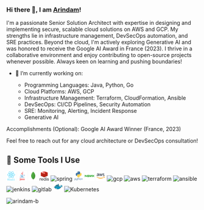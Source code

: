 ### Hi there 👋, I am [Arindam](https://github.com/arindam-b)!

I'm a passionate Senior Solution Architect with expertise in designing and implementing secure, scalable cloud solutions on AWS and GCP. My strengths lie in infrastructure management, DevSecOps automation, and SRE practices.  Beyond the cloud, I'm actively exploring Generative AI and was honored to receive the Google AI Award in France (2023).  I thrive in a collaborative environment and enjoy contributing to open-source projects whenever possible.  Always keen on learning and pushing boundaries!

- 🔭 I’m currently working on:

  - Programming Languages: Java, Python, Go
  - Cloud Platforms: AWS, GCP
  - Infrastructure Management: Terraform, CloudFormation, Ansible
  - DevSecOps: CI/CD Pipelines, Security Automation
  - SRE: Monitoring, Alerting, Incident Response
  - Generative AI

Accomplishments (Optional):
Google AI Award Winner (France, 2023)

Feel free to reach out for any cloud architecture or DevSecOps consultation!

<h2>🚀 Some Tools I Use</h2>
<p align="left">
<img src="https://raw.githubusercontent.com/devicons/devicon/master/icons/react/react-original-wordmark.svg" alt="react" width="25" height="25" />
<img src="https://raw.githubusercontent.com/devicons/devicon/master/icons/java/java-original-wordmark.svg" alt="java" width="25" height="25" />
<img src="https://raw.githubusercontent.com/devicons/devicon/master/icons/mongodb/mongodb-original.svg" alt="mongodb" width="25" height="25" />
<img src="https://raw.githubusercontent.com/devicons/devicon/master/icons/redis/redis-original-wordmark.svg" alt="redis" width="25" height="25" />
<img src="https://www.vectorlogo.zone/logos/springio/springio-icon.svg" alt="spring" width="25" height="25" />
<img src="https://raw.githubusercontent.com/devicons/devicon/master/icons/python/python-original-wordmark.svg" alt="python" width="25" height="25" />
<img src="https://raw.githubusercontent.com/devicons/devicon/master/icons/nginx/nginx-original.svg" alt="nginx" width="25" height="25" />
<img src="https://raw.githubusercontent.com/github/explore/80688e429a7d4ef2fca1e82350fe8e3517d3494d/topics/aws/aws.png" alt="aws" width="25" height="25" />
<img src="https://www.vectorlogo.zone/logos/google_cloud/google_cloud-icon.svg" alt="gcp" width="25" height="25" />
<img src="https://www.vectorlogo.zone/logos/amazon_aws/amazon_aws-ar21.svg" alt="aws" width="25" height="25" />
<img src="https://www.vectorlogo.zone/logos/terraformio/terraformio-ar21.svg" alt="terraform" width="25" height="25" />
<img src="https://www.vectorlogo.zone/logos/ansible/ansible-ar21.svg" alt="ansible" width="25" height="25" />
<img src="https://www.vectorlogo.zone/logos/jenkins/jenkins-ar21.svg" alt="jenkins" width="25" height="25" />
<img src="https://www.vectorlogo.zone/logos/gitlab/gitlab-ar21.svg" alt="gitlab" width="25" height="25" />
<img src="https://raw.githubusercontent.com/devicons/devicon/master/icons/docker/docker-original.svg" alt="Docker" width="25" height="25" />
<img src="https://www.vectorlogo.zone/logos/kubernetes/kubernetes-icon.svg" alt="Kubernetes" width="25" height="25" />
</p>
<img src="https://github-readme-stats.vercel.app/api?username=arindam-b&show_icons=true&count_private=true" alt="arindam-b" />
